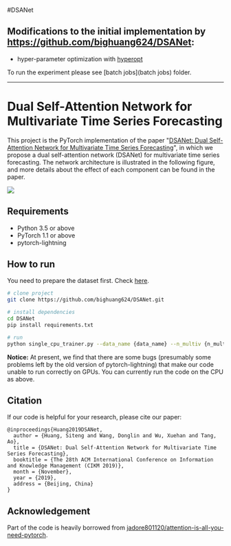 #DSANet

## Modifications to the initial implementation by https://github.com/bighuang624/DSANet:
- hyper-parameter optimization with [hyperopt](https://github.com/hyperopt/hyperopt)

To run the experiment please see [batch jobs](batch jobs) folder.

------------------------------------------------------------------------

# Dual Self-Attention Network for Multivariate Time Series Forecasting

This project is the PyTorch implementation of the paper "[DSANet: Dual Self-Attention Network for Multivariate Time Series Forecasting](https://dl.acm.org/citation.cfm?doid=3357384.3358132)", in which we propose a dual self-attention network (DSANet) for multivariate time series forecasting. The network architecture is illustrated in the following figure, and more details about the effect of each component can be found in the paper.

![](https://raw.githubusercontent.com/bighuang624/DSANet/master/docs/DSANet-model-structure.png)

## Requirements

* Python 3.5 or above
* PyTorch 1.1 or above
* pytorch-lightning

## How to run

You need to prepare the dataset first. Check [here](https://github.com/bighuang624/DSANet/blob/master/data/README.md).

```bash
# clone project
git clone https://github.com/bighuang624/DSANet.git

# install dependencies
cd DSANet
pip install requirements.txt

# run
python single_cpu_trainer.py --data_name {data_name} --n_multiv {n_multiv}
```

**Notice:** At present, we find that there are some bugs (presumably some problems left by the old version of pytorch-lightning) that make our code unable to run correctly on GPUs. You can currently run the code on the CPU as above.

## Citation

If our code is helpful for your research, please cite our paper:

```
@inproceedings{Huang2019DSANet,
  author = {Huang, Siteng and Wang, Donglin and Wu, Xuehan and Tang, Ao},
  title = {DSANet: Dual Self-Attention Network for Multivariate Time Series Forecasting},
  booktitle = {The 28th ACM International Conference on Information and Knowledge Management (CIKM 2019)},
  month = {November},
  year = {2019},
  address = {Beijing, China}
}
```

## Acknowledgement

Part of the code is heavily borrowed from [jadore801120/attention-is-all-you-need-pytorch](https://github.com/jadore801120/attention-is-all-you-need-pytorch).

